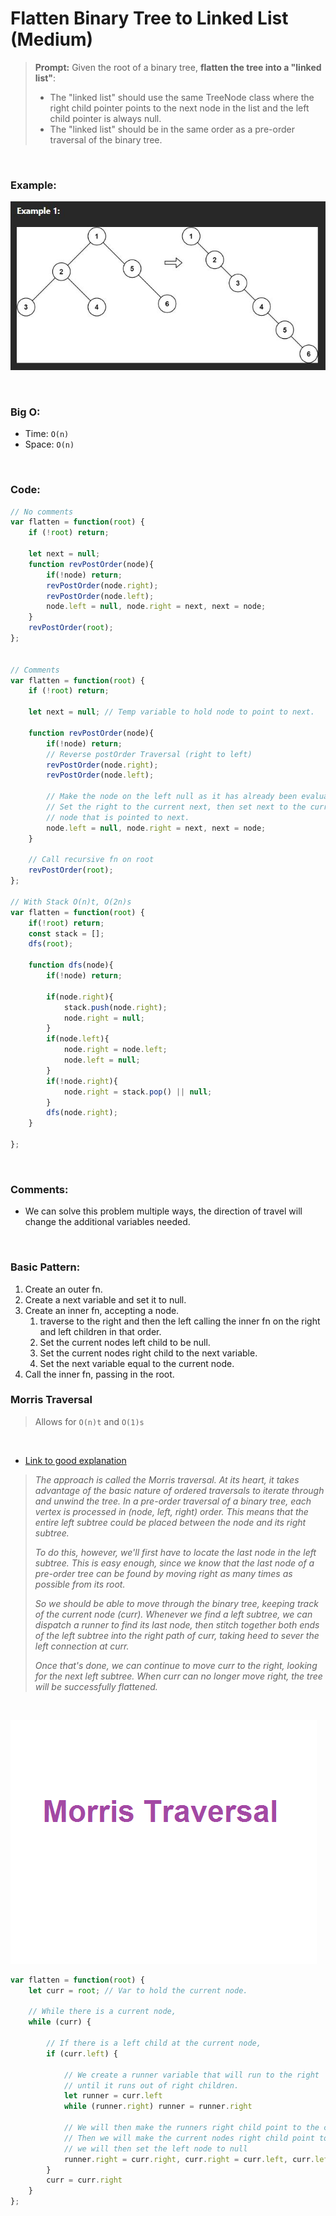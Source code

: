 # Flatten Binary Tree to Linked List (Medium)

> **Prompt:** Given the root of a binary tree, **flatten the tree into a "linked list"**:
>   - The "linked list" should use the same TreeNode class where the right child pointer points to the next node in the list and the left child pointer is always null.
>   - The "linked list" should be in the same order as a pre-order traversal of the binary tree.

<br>

### **Example:**

![flatten](../Resources/dfs-flatten.JPG)

<br>

### **Big O:**
  - Time: `O(n)`
  - Space: `O(n)`

<br>

### **Code:**

```js
// No comments
var flatten = function(root) {
    if (!root) return;

    let next = null;
    function revPostOrder(node){
        if(!node) return;
        revPostOrder(node.right);
        revPostOrder(node.left);
        node.left = null, node.right = next, next = node;
    }
    revPostOrder(root);
};


// Comments
var flatten = function(root) {
    if (!root) return;

    let next = null; // Temp variable to hold node to point to next.

    function revPostOrder(node){
        if(!node) return;
        // Reverse postOrder Traversal (right to left)
        revPostOrder(node.right);
        revPostOrder(node.left);

        // Make the node on the left null as it has already been evaluated.
        // Set the right to the current next, then set next to the current node as it will be the 
        // node that is pointed to next.
        node.left = null, node.right = next, next = node;
    }

    // Call recursive fn on root
    revPostOrder(root);
};

// With Stack O(n)t, O(2n)s
var flatten = function(root) {
    if(!root) return;
    const stack = [];
    dfs(root);
    
    function dfs(node){
        if(!node) return;
        
        if(node.right){
            stack.push(node.right);
            node.right = null;
        }
        if(node.left){
            node.right = node.left;
            node.left = null;
        }
        if(!node.right){
            node.right = stack.pop() || null;
        }
        dfs(node.right);
    }

};
```
<br>

### **Comments:**
  - We can solve this problem multiple ways, the direction of travel will change the additional variables needed.


<br>

### **Basic Pattern:**
  1. Create an outer fn.
  2. Create a next variable and set it to null.
  3. Create an inner fn, accepting a node.
     1. traverse to the right and then the left calling the inner fn on the right and left children in that order.
     2. Set the current nodes left child to be null.
     3. Set the current nodes right child to the next variable.
     4. Set the next variable equal to the current node.
  4. Call the inner fn, passing in the root.

### **Morris Traversal**

> Allows for `O(n)t` and `O(1)s`

<br>

- [Link to good explanation](https://leetcode.com/problems/flatten-binary-tree-to-linked-list/solutions/1207642/js-python-java-c-simple-o-1-space-recursive-solutions-w-explanation/?orderBy=most_votes)

> *The approach is called the Morris traversal. At its heart, it takes advantage of the basic nature of ordered traversals to iterate through and unwind the tree. In a pre-order traversal of a binary tree, each vertex is processed in (node, left, right) order. This means that the entire left subtree could be placed between the node and its right subtree.*
> 
> *To do this, however, we'll first have to locate the last node in the left subtree. This is easy enough, since we know that the last node of a pre-order tree can be found by moving right as many times as possible from its root.*
> 
> *So we should be able to move through the binary tree, keeping track of the current node (curr). Whenever we find a left subtree, we can dispatch a runner to find its last node, then stitch together both ends of the left subtree into the right path of curr, taking heed to sever the left connection at curr.*
> 
> *Once that's done, we can continue to move curr to the right, looking for the next left subtree. When curr can no longer move right, the tree will be successfully flattened.*

<br>

![flatten gif](../Resources/flatten.gif)

```js
var flatten = function(root) {
    let curr = root; // Var to hold the current node.

    // While there is a current node,
    while (curr) {

        // If there is a left child at the current node,
        if (curr.left) {

            // We create a runner variable that will run to the right
            // until it runs out of right children.
            let runner = curr.left
            while (runner.right) runner = runner.right

            // We will then make the runners right child point to the current nodes right child,
            // Then we will make the current nodes right child point to the left child (connecting the nodes)
            // we will then set the left node to null
            runner.right = curr.right, curr.right = curr.left, curr.left = null
        }
        curr = curr.right
    }
};
```